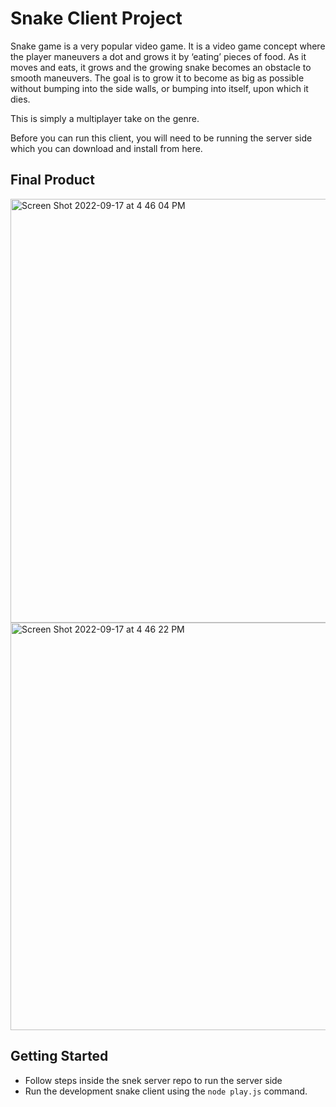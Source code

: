 # Snake Client Project

Snake game is a very popular video game. It is a video game concept where the player maneuvers a dot and grows it by ‘eating’ pieces of food. As it moves and eats, it grows and the growing snake becomes an obstacle to smooth maneuvers. The goal is to grow it to become as big as possible without bumping into the side walls, or bumping into itself, upon which it dies.

This is simply a multiplayer take on the genre.

Before you can run this client, you will need to be running the server side which you can download and install from here. 

## Final Product

<img width="678" alt="Screen Shot 2022-09-17 at 4 46 04 PM" src="https://user-images.githubusercontent.com/103520064/190875892-1a8ebf2c-9793-4f5a-b1a3-b8c67b6dbeeb.png">


<img width="652" alt="Screen Shot 2022-09-17 at 4 46 22 PM" src="https://user-images.githubusercontent.com/103520064/190875889-a4af7534-e48e-4e3f-9006-632a0242b7f4.png">

## Getting Started

- Follow steps inside the snek server repo to run the server side
- Run the development snake client using the `node play.js` command.
